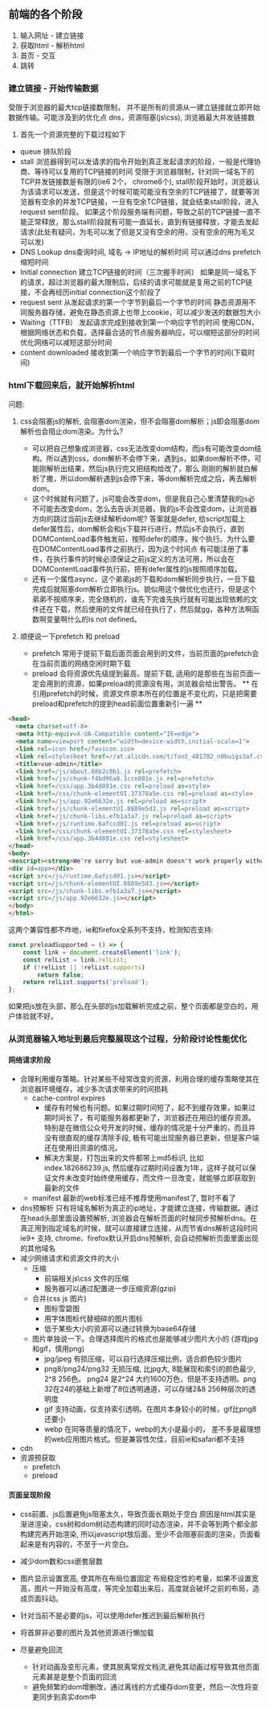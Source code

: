 ## 前端的各个阶段
1. 输入网址  -  建立链接
2. 获取html  -  解析html
3. 首页 - 交互
4. 跳转
### 建立链接 - 开始传输数据
受限于浏览器的最大tcp链接数限制， 并不是所有的资源从一建立链接就立即开始数据传输。可能涉及到的优化点 dns，资源阻塞(js\css), 浏览器最大并发链接数
1. 首先一个资源完整的下载过程如下
* queue 排队阶段
* stall 浏览器得到可以发请求的指令开始到真正发起请求的阶段，一般是代理协商、等待可以复用的TCP链接的时间
受限于浏览器限制，针对同一域名下的TCP并发链接数是有限的(ie6 2个， chrome6个), stall阶段开始时，浏览器认为该请求可以发送，但是这个时候可能可能没有空余的TCP链接了，就要等浏览器有空余的并发TCP链接，一旦有空余TCP链接，就会结束stall阶段，进入request sent阶段。 如果这个阶段服务端有问题，导致之前的TCP链接一直不能正常释放，那么stall阶段就有可能一直延长，直到有链接释放，才能去发起请求(此处有疑问，为毛可以发了但是又没有空余的用，没有空余的用为毛又可以发)
* DNS Lookup dns查询时间, 域名 -> IP地址的解析时间
可以通过dns prefetch 缩短时间
* Initial connection 建立TCP链接的时间（三次握手时间）
如果是同一域名下的请求，超过浏览器的最大限制后，后续的请求可能就是复用之前的TCP链接，不会再经历initial connection这个阶段了
* request sent 从发起请求的第一个字节到最后一个字节的时间
    静态资源用不同服务器存储，避免在静态资源上也带上cookie，可以减少发送的数据包大小
* Waiting（TTFB） 发起请求完成到接收到第一个响应字节的时间
    使用CDN，根据网络状态和负载，选择最合适的节点服务器响应，可以缩短这部分的时间
优化网络可以减短这部分时间
* content downloaded 接收到第一个响应字节到最后一个字节的时间(下载时间)
### html下载回来后，就开始解析html
问题:
1. css会阻塞js的解析, 会阻塞dom渲染，但不会阻塞dom解析；js即会阻塞dom解析也会阻止dom渲染。为什么?

    * 可以把自己想象成浏览器，css无法改变dom结构，而js有可能改变dom结构。所以遇到css，dom解析不会停下来，遇到js，如果dom解析不停，可能刚解析出结果，然后js执行完又把结构给改了，那么 刚刚的解析就白解析了撒，所以dom解析遇到js会停下来，等dom解析完成之后，再去解析dom。
    * 这个时候就有问题了，js可能会改变dom，但是我自己心里清楚我的js必不可能去改变dom，怎么去告诉浏览器，我的js不会改变dom，让浏览器方向的跳过当前js去继续解析dom呢? 答案就是defer, 
        给script加载上defer属性后，dom解析会和js下载并行进行，然后js不会执行，直到DOMContenLoad事件触发前，按照defer的顺序，挨个执行。为什么要在DOMContentLoad事件之前执行，因为这个时间点
有可能注册了事件，在执行事件的时候必须保证之前js定义的方法可用，所以会在DOMContentLoad事件执行前，把有defer属性的js按照顺序加载。
    * 还有一个属性async，这个弟弟js的下载和dom解析同步执行，一旦下载完成后就阻塞dom解析立即执行js。貌似用这个做优化也还行，但是这个弟弟不按顺序来，完全随机的，谁先下完谁先执行就有可能出现依赖的文件还在下载，然后使用的文件就已经在执行了，然后就gg，各种方法啊函数啊变量啊什么的is not defined。

2. 顺便说一下prefetch 和 preload
    * prefetch 常用于提前下载后面页面会用到的文件，当前页面的prefetch会在当前页面的网络空闲时期下载
    * preload 会将资源优先级提到最高，提前下载, 适用的是那些在当前页面一定会用到的资源，如果preload的资源没有用，浏览器会给出警告。
** 在引用prefetch的时候，资源文件原本所在的位置是不变化的，只是把需要preload和prefetch的提到head前面位置重新引一遍 **
``` html
<head>
  <meta charset=utf-8>
  <meta http-equiv=X-UA-Compatible content="IE=edge">
  <meta name=viewport content="width=device-width,initial-scale=1">
  <link rel=icon href=/favicon.ico>
  <link rel=stylesheet href=//at.alicdn.com/t/font_481702_n0buigs3af.css>
  <title>vue-admin</title>
  <link href=/js/about.68b2c0b1.js rel=prefetch>
  <link href=/js/chunk-f4bd96a8.1cce801e.js rel=prefetch>
  <link href=/css/app.3b4d891e.css rel=preload as=style>
  <link href=/css/chunk-elementUI.37378a5e.css rel=preload as=style>
  <link href=/js/app.92e6632e.js rel=preload as=script>
  <link href=/js/chunk-elementUI.8889e5d3.js rel=preload as=script>
  <link href=/js/chunk-libs.efb1a3a7.js rel=preload as=script>
  <link href=/js/runtime.6afccd01.js rel=preload as=script>
  <link href=/css/chunk-elementUI.37378a5e.css rel=stylesheet>
  <link href=/css/app.3b4d891e.css rel=stylesheet>
</head>
<body>
<noscript><strong>We're sorry but vue-admin doesn't work properly without JavaScript enabled. Please enable it to continue.</strong></noscript>
<div id=app></div>
<script src=/js/runtime.6afccd01.js></script>
<script src=/js/chunk-elementUI.8889e5d3.js></script>
<script src=/js/chunk-libs.efb1a3a7.js></script>
<script src=/js/app.92e6632e.js></script>
</body>
</html>
```
这两个兼容性都不咋地，ie和firefox全系列不支持，检测知否支持:
``` javascript
const preloadSupported = () => {
    const link = document.createElement('link');
    const relList = link.relList;
    if (!relList || !relList.supports)
        return false;
    return relList.supports('preload');
}; 
```
如果把js放在头部，那么在头部的js加载解析完成之前，整个页面都是空白的，用户体验就不好。
### 从浏览器输入地址到最后完整展现这个过程，分阶段讨论性能优化
#### 网络请求阶段
* 合理利用缓存策略。针对某些不经常改变的资源，利用合理的缓存策略使其在浏览器环境缓存，减少多次请求带来的时间损耗
    * cache-control expires
        * 缓存有时候也有问题。如果过期时间短了，起不到缓存效果，如果过期时间长了，有可能服务器都更新了，浏览器还在用旧的缓存资源。特别是在微信公众号开发的时候，缓存的情况是十分严重的，而且并没有很直观的缓存清除手段, 极有可能出现服务器已更新，但是客户端还在使用旧资源的情况。
        * 解决方案是，打包出来的文件都带上md5标识, 比如 index.182686239.js, 然后缓存过期时间设置为1年，这样子就可以保证文件未改变时始终使用缓存，而文件一旦改变，就能够立即获取到最新的文件
    * manifest
        最新的web标准已经不推荐使用manifest了, 暂时不看了
* dns预解析
    只有将域名解析为真正的ip地址，才能建立连接，传输数据。通过在head头部里面设置预解析, 浏览器会在解析页面的时候同步预解析dns。在真正用到指定域名的时候，就可以直接建立连接，从而节省dns解析这段时间
    <meta name="x-dns-prefetch-control" content="on">
    <link rel="dns-prefetch" content="//wwww.baidu.com">
    ie9+ 支持, chrome、firefox默认开启dns预解析, 会自动预解析页面里面出现的其他域名
* 减少网络请求和资源文件的大小
    * 压缩
        * 前端相关js\css 文件的压缩
        * 服务器可以通过配置进一步压缩资源(gzip)
    * 合并(css js 图片)
        * 图标雪碧图
        * 用字体图标代替细碎的图片图标
        * 低于某些大小的资源可以通过转换为base64存储
    * 图片单独说一下。合理选择图片的格式也是能够减少图片大小的 (游戏jpg和gif，慎用png)
        * jpg/jpeg 有损压缩，可以自行选择压缩比例，适合颜色较少图片
        * png8/png24/png32 无损压缩, 比jpg大, 8能展现和索引的颜色最少, 2^8 256色。 png24 是2^24 大约1600万色，但是不支持透明。png 32在24的基础上新增了8位透明通道，可以存储2&8 256种层次的透明度
        * gif 支持动画，仅支持索引透明。在图片本身较小的时候，gif比png8还要小
        * webp 在同等质量的情况下，webp的大小是最小的， 差不多是最理想的web应用图片格式。但是兼容性欠佳，目前ie和safari都不支持
* cdn
* 资源预获取
    * prefetch
    * preload
#### 页面呈现阶段
* css前置、js后置避免js阻塞太久，导致页面长期处于空白
    原因是html其实是渐进渲染，css树和dom树动态构建的同时动态渲染，并不会等到两个都全部构建完再开始渲染, 所以javascript放后面，至少不会阻塞前面的渲染，页面看起来是有内容的，不至于一片空白。
* 减少dom数和css嵌套层数
* 图片显示设置宽高, 使其所在布局位置固定
    布局稳定性的考量，如果不设置宽高，图片一开始没有高度，等完全加载出来后，高度就会破坏之前的布局，造成页面抖动。
* 针对当前不是必要的js，可以使用defer推迟到最后解析执行
    
* 将首屏非必要的图片及其他资源进行懒加载
* 尽量避免回流
    * 针对动画及变形元素，使其脱离常规文档流,避免其动画过程导致其他页面元素甚是是整个页面的回流
    * 避免频繁的dom增删改，通过离线的方式缓存dom变更，然后一次性将变更同步到真实dom中
